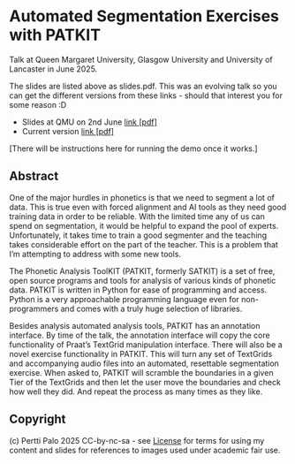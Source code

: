 # Automated Segmentation Exercises with PATKIT

Talk at Queen Margaret University, Glasgow University and University of Lancaster in June 2025.

The slides are listed above as slides.pdf. This was an evolving talk so you can
get the different versions from these links - should that interest you for some
reason :D

- Slides at QMU on 2nd June [link [pdf]](slides_qmu.pdf)
- Current version [link [pdf]](slides.pdf)

[There will be instructions here for running the demo once it works.]

## Abstract

One of the major hurdles in phonetics is that we need to segment a lot of data.
This is true even with forced alignment and AI tools as they need good training
data in order to be reliable. With the limited time any of us can spend on
segmentation, it would be helpful to expand the pool of experts. Unfortunately,
it takes time to train a good segmenter and the teaching takes considerable
effort on the part of the teacher. This is a problem that I’m attempting to
address with some new tools.

The Phonetic Analysis ToolKIT (PATKIT, formerly SATKIT) is a set of free, open
source programs and tools for analysis of various kinds of phonetic data.
PATKIT is written in Python for ease of programming and access.  Python is a
very approachable programming language even for non-programmers and comes with
a truly huge selection of libraries.

Besides analysis automated analysis tools, PATKIT has an annotation interface.
By time of the talk, the annotation interface will copy the core functionality
of Praat’s TextGrid manipulation interface. There will also be a novel exercise
functionality in PATKIT. This will turn any set of TextGrids and accompanying
audio files into an automated, resettable segmentation exercise. When asked to,
PATKIT will scramble the boundaries in a given Tier of the TextGrids and then
let the user move the boundaries and check how well they did. And repeat the
process as many times as they like.

## Copyright

(c) Pertti Palo 2025 CC-by-nc-sa - see [License](LICENSE.md) for terms for
using my content and slides for references to images used under academic fair
use.
